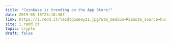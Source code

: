 ```yaml
---
title: "Coinbase is trending on the App Store!"
date: 2019-05-15T23:18:30Z
link: https://i.redd.it/lezdtq5o6ey21.jpg?utm_medium=RSS&utm_source=hune
site: i.redd.it
topic: crypto
draft: false
---
```

